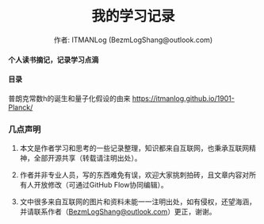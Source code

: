 # <center>我的学习记录</center>

<center> 作者: ITMANLog (BezmLogShang@outlook.com) </center>


####  个人读书摘记，记录学习点滴


#### 目录

普朗克常数h的诞生和量子化假设的由来
https://itmanlog.github.io/1901-Planck/



### 几点声明

1. 本文是作者学习和思考的一些记录整理，知识都来自互联网，也秉承互联网精神，全部开源共享（转载请注明出处）。

2. 作者并非专业人员，写的东西难免有误，欢迎大家挑刺拍砖，且文章内容对所有人开放修改（可通过GitHub Flow协同编辑）。

3. 文中很多来自互联网的图片和资料未能一一注明出处，如有侵权，还望海涵，并请联系作者（BezmLogShang@outlook.com）更正，谢谢。


